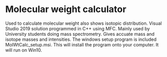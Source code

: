 # Molecular weight calculator
Used to calculate molecular weight also shows isotopic distribution.
Visual Studio 2019 solution programmed in C++ using MFC.
Mainly used by University students doing mass spectrometry.
Gives accuate mass and isotope masses and intensities.
The windows setup program is included MolWtCalc_setup.msi. This will install the program onto your computer. It will run on Win10.
